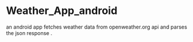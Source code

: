 # Weather_App_android
an android app fetches weather data from openweather.org api and parses the json response .
